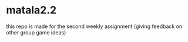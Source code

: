 # matala2.2
this repo is made for the second weekly assignment (giving feedback on other group game ideas)
